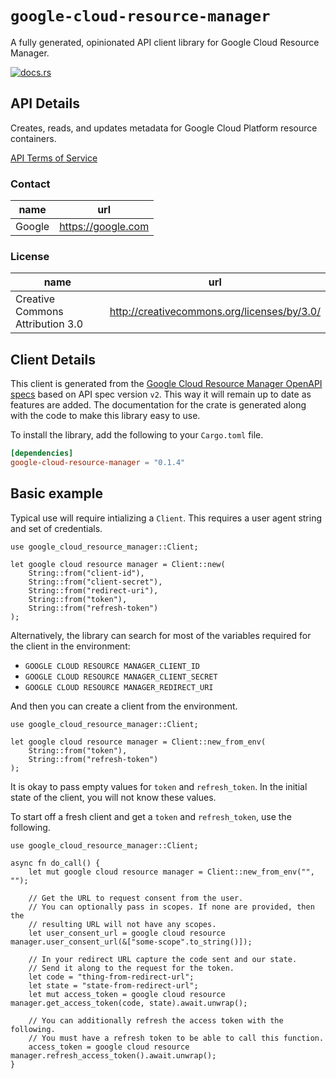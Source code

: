 # `google-cloud-resource-manager`

A fully generated, opinionated API client library for Google Cloud Resource Manager.

[![docs.rs](https://docs.rs/google-cloud-resource-manager/badge.svg)](https://docs.rs/google-cloud-resource-manager)

## API Details

Creates, reads, and updates metadata for Google Cloud Platform resource containers.

[API Terms of Service](https://developers.google.com/terms/)

### Contact


| name | url |
|----|----|
| Google | <https://google.com> |

### License


| name | url |
|----|----|
| Creative Commons Attribution 3.0 | <http://creativecommons.org/licenses/by/3.0/> |


## Client Details

This client is generated from the [Google Cloud Resource Manager OpenAPI
specs](https://cloudresourcemanager.googleapis.com/iscovery/rest?version=v2) based on API spec version `v2`. This way it will remain
up to date as features are added. The documentation for the crate is generated
along with the code to make this library easy to use.


To install the library, add the following to your `Cargo.toml` file.

```toml
[dependencies]
google-cloud-resource-manager = "0.1.4"
```

## Basic example

Typical use will require intializing a `Client`. This requires
a user agent string and set of credentials.

```
use google_cloud_resource_manager::Client;

let google cloud resource manager = Client::new(
    String::from("client-id"),
    String::from("client-secret"),
    String::from("redirect-uri"),
    String::from("token"),
    String::from("refresh-token")
);
```

Alternatively, the library can search for most of the variables required for
the client in the environment:

- `GOOGLE CLOUD RESOURCE MANAGER_CLIENT_ID`
- `GOOGLE CLOUD RESOURCE MANAGER_CLIENT_SECRET`
- `GOOGLE CLOUD RESOURCE MANAGER_REDIRECT_URI`

And then you can create a client from the environment.

```
use google_cloud_resource_manager::Client;

let google cloud resource manager = Client::new_from_env(
    String::from("token"),
    String::from("refresh-token")
);
```

It is okay to pass empty values for `token` and `refresh_token`. In
the initial state of the client, you will not know these values.

To start off a fresh client and get a `token` and `refresh_token`, use the following.

```
use google_cloud_resource_manager::Client;

async fn do_call() {
    let mut google cloud resource manager = Client::new_from_env("", "");

    // Get the URL to request consent from the user.
    // You can optionally pass in scopes. If none are provided, then the
    // resulting URL will not have any scopes.
    let user_consent_url = google cloud resource manager.user_consent_url(&["some-scope".to_string()]);

    // In your redirect URL capture the code sent and our state.
    // Send it along to the request for the token.
    let code = "thing-from-redirect-url";
    let state = "state-from-redirect-url";
    let mut access_token = google cloud resource manager.get_access_token(code, state).await.unwrap();

    // You can additionally refresh the access token with the following.
    // You must have a refresh token to be able to call this function.
    access_token = google cloud resource manager.refresh_access_token().await.unwrap();
}
```
